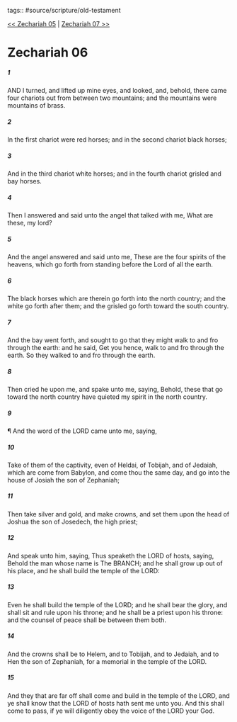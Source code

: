 tags:: #source/scripture/old-testament

[<< Zechariah 05](old-testament/38_Zechariah/Zechariah_05.md) | [Zechariah 07 >>](old-testament/38_Zechariah/Zechariah_07.md)

# Zechariah 06

##### 1

AND I turned, and lifted up mine eyes, and looked, and, behold, there came four chariots out from between two mountains; and the mountains were mountains of brass.

##### 2

In the first chariot were red horses; and in the second chariot black horses;

##### 3

And in the third chariot white horses; and in the fourth chariot grisled and bay horses.

##### 4

Then I answered and said unto the angel that talked with me, What are these, my lord?

##### 5

And the angel answered and said unto me, These are the four spirits of the heavens, which go forth from standing before the Lord of all the earth.

##### 6

The black horses which are therein go forth into the north country; and the white go forth after them; and the grisled go forth toward the south country.

##### 7

And the bay went forth, and sought to go that they might walk to and fro through the earth: and he said, Get you hence, walk to and fro through the earth. So they walked to and fro through the earth.

##### 8

Then cried he upon me, and spake unto me, saying, Behold, these that go toward the north country have quieted my spirit in the north country.

##### 9

¶ And the word of the LORD came unto me, saying,

##### 10

Take of them of the captivity, even of Heldai, of Tobijah, and of Jedaiah, which are come from Babylon, and come thou the same day, and go into the house of Josiah the son of Zephaniah;

##### 11

Then take silver and gold, and make crowns, and set them upon the head of Joshua the son of Josedech, the high priest;

##### 12

And speak unto him, saying, Thus speaketh the LORD of hosts, saying, Behold the man whose name is The BRANCH; and he shall grow up out of his place, and he shall build the temple of the LORD:

##### 13

Even he shall build the temple of the LORD; and he shall bear the glory, and shall sit and rule upon his throne; and he shall be a priest upon his throne: and the counsel of peace shall be between them both.

##### 14

And the crowns shall be to Helem, and to Tobijah, and to Jedaiah, and to Hen the son of Zephaniah, for a memorial in the temple of the LORD.

##### 15

And they that are far off shall come and build in the temple of the LORD, and ye shall know that the LORD of hosts hath sent me unto you. And this shall come to pass, if ye will diligently obey the voice of the LORD your God.
